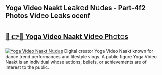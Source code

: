 ## Yoga Video Naakt Le𝚊k𝚎d N𝚞𝚍es - Part-4f2 Photos Vid𝚎o Le𝚊ks ocenf

# <h2><a href="http://fb9vxl.evod.top/?m=Yoga+Video+Naakt">🔗 👉🔴 Yoga Video Naakt Vid𝚎o Ph𝚘t𝚘s</a></h2>

[![Yoga Video Naakt N𝚞d𝚎s](https://i.imgur.com/8V9OHl7.gif)](http://fb9vxl.evod.top/?m=Yoga+Video+Naakt)
Digital creator Yoga Video Naakt known for dance trend performances and lifestyle vlogs. A public figure Yoga Video Naakt is an individual whose actions, beliefs, or achievements are of interest to the public. 
